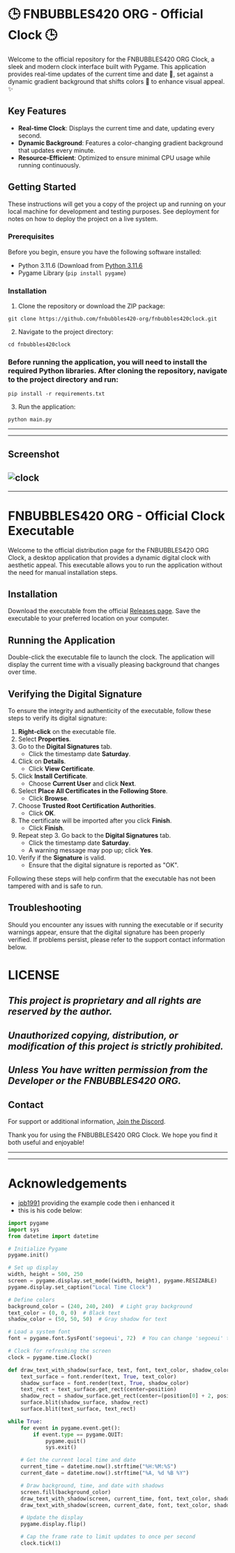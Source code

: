 # 🕒 FNBUBBLES420 ORG - Official Clock 🕒

Welcome to the official repository for the FNBUBBLES420 ORG Clock, a sleek and modern clock interface built with Pygame. This application provides real-time updates of the current time and date 📅, set against a dynamic gradient background that shifts colors 🌈 to enhance visual appeal. ✨


## Key Features

- **Real-time Clock**: Displays the current time and date, updating every second.
- **Dynamic Background**: Features a color-changing gradient background that updates every minute.
- **Resource-Efficient**: Optimized to ensure minimal CPU usage while running continuously.

## Getting Started

These instructions will get you a copy of the project up and running on your local machine for development and testing purposes. See deployment for notes on how to deploy the project on a live system.

### Prerequisites

Before you begin, ensure you have the following software installed:
- Python 3.11.6 (Download from [Python 3.11.6](https://github.com/fnbubbles420-org/Py3.11.6installer)
- Pygame Library (`pip install pygame`)

### Installation

1. Clone the repository or download the ZIP package:
```
git clone https://github.com/fnbubbles420-org/fnbubbles420clock.git
```

2. Navigate to the project directory:

```
cd fnbubbles420clock
```

### Before running the application, you will need to install the required Python libraries. After cloning the repository, navigate to the project directory and run:

```
pip install -r requirements.txt
```


3. Run the application:

```
python main.py
```

---
---
## Screenshot
![clock](https://github.com/FNBUBBLES420-ORG/fnbubbles420clock/blob/main/clock.png)
---
---

# FNBUBBLES420 ORG - Official Clock Executable

Welcome to the official distribution page for the FNBUBBLES420 ORG Clock, a desktop application that provides a dynamic digital clock with aesthetic appeal. This executable allows you to run the application without the need for manual installation steps.

## Installation

Download the executable from the official [Releases page](https://github.com/FNBUBBLES420-ORG/fnbubbles420clock/releases/tag/fnbubbles420clock-exe). Save the executable to your preferred location on your computer.

## Running the Application

Double-click the executable file to launch the clock. The application will display the current time with a visually pleasing background that changes over time.

## Verifying the Digital Signature

To ensure the integrity and authenticity of the executable, follow these steps to verify its digital signature:

1. **Right-click** on the executable file.
2. Select **Properties**.
3. Go to the **Digital Signatures** tab.
   - Click the timestamp date **Saturday**.
4. Click on **Details**.
   - Click **View Certificate**.
5. Click **Install Certificate**.
   - Choose **Current User** and click **Next**.
6. Select **Place All Certificates in the Following Store**.
   - Click **Browse**.
7. Choose **Trusted Root Certification Authorities**.
   - Click **OK**.
8. The certificate will be imported after you click **Finish**.
   - Click **Finish**.
9. Repeat step 3. Go back to the **Digital Signatures** tab.
   - Click the timestamp date **Saturday**.
   - A warning message may pop up; click **Yes**.
10. Verify if the **Signature** is valid.
    - Ensure that the digital signature is reported as "OK".

Following these steps will help confirm that the executable has not been tampered with and is safe to run.

## Troubleshooting

Should you encounter any issues with running the executable or if security warnings appear, ensure that the digital signature has been properly verified. If problems persist, please refer to the support contact information below.

# LICENSE
## ***This project is proprietary and all rights are reserved by the author.***
## ***Unauthorized copying, distribution, or modification of this project is strictly prohibited.***
## ***Unless You have written permission from the Developer or the FNBUBBLES420 ORG.***


## Contact

For support or additional information, [Join the Discord](https://discord.fnbubbles420.org/invite).

Thank you for using the FNBUBBLES420 ORG Clock. We hope you find it both useful and enjoyable!

---
---

# Acknowledgements
- [jpb1991](https://github.com/jpb1991) providing the example code then i enhanced it
- this is his code below:
```python
import pygame
import sys
from datetime import datetime

# Initialize Pygame
pygame.init()

# Set up display
width, height = 500, 250
screen = pygame.display.set_mode((width, height), pygame.RESIZABLE)
pygame.display.set_caption("Local Time Clock")

# Define colors
background_color = (240, 240, 240)  # Light gray background
text_color = (0, 0, 0)  # Black text
shadow_color = (50, 50, 50)  # Gray shadow for text

# Load a system font
font = pygame.font.SysFont('segoeui', 72)  # You can change 'segoeui' to 'arial' if needed

# Clock for refreshing the screen
clock = pygame.time.Clock()

def draw_text_with_shadow(surface, text, font, text_color, shadow_color, position):
    text_surface = font.render(text, True, text_color)
    shadow_surface = font.render(text, True, shadow_color)
    text_rect = text_surface.get_rect(center=position)
    shadow_rect = shadow_surface.get_rect(center=(position[0] + 2, position[1] + 2))
    surface.blit(shadow_surface, shadow_rect)
    surface.blit(text_surface, text_rect)

while True:
    for event in pygame.event.get():
        if event.type == pygame.QUIT:
            pygame.quit()
            sys.exit()

    # Get the current local time and date
    current_time = datetime.now().strftime("%H:%M:%S")
    current_date = datetime.now().strftime("%A, %d %B %Y")

    # Draw background, time, and date with shadows
    screen.fill(background_color)
    draw_text_with_shadow(screen, current_time, font, text_color, shadow_color, (width // 2, height // 2 - 30))
    draw_text_with_shadow(screen, current_date, font, text_color, shadow_color, (width // 2, height // 2 + 40))

    # Update the display
    pygame.display.flip()

    # Cap the frame rate to limit updates to once per second
    clock.tick(1)
```
